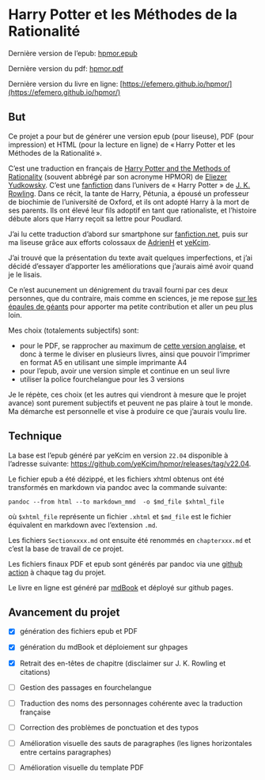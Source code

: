 # Harry Potter et les Méthodes de la Rationalité

Dernière version de l’epub: [hpmor.epub](https://github.com/efemero/hpmor/releases/latest/download/hpmor.epub)

Dernière version du pdf: [hpmor.pdf](https://github.com/efemero/hpmor/releases/latest/download/hpmor.pdf)

Dernière version du livre en ligne: [https://efemero.github.io/hpmor/](https://efemero.github.io/hpmor/)
## But

Ce projet a pour but de générer une version epub (pour liseuse), PDF (pour impression) et HTML (pour la lecture en ligne) de « Harry Potter et les Méthodes de la Rationalité ».

C’est une traduction en français de [Harry Potter and the Methods of Rationality](https://hpmor.com/) (souvent abbrégé par son acronyme HPMOR) de [Eliezer Yudkowsky](https://www.yudkowsky.net/).
C’est une [fanfiction](https://fr.wikipedia.org/wiki/Fanfiction) dans l’univers de « Harry Potter » de [J. K. Rowling](https://www.jkrowling.com/).
Dans ce récit, la tante de Harry, Pétunia, a épousé un professeur de biochimie de l’université de Oxford, et ils ont adopté Harry à la mort de ses parents.
Ils ont élevé leur fils adoptif en tant que rationaliste, et l’histoire débute alors que Harry reçoit sa lettre pour Poudlard.

J’ai lu cette traduction d’abord sur smartphone sur [fanfiction.net](https://www.fanfiction.net/s/6910226/1/Harry-Potter-et-les-M%C3%A9thodes-de-la-Rationalit%C3%A9), puis sur ma liseuse grâce aux efforts colossaux de [AdrienH](https://www.fanfiction.net/u/2842070/AdrienH) et [yeKcim](https://github.com/yeKcim).

J’ai trouvé que la présentation du texte avait quelques imperfections, et j’ai décidé d’essayer d’apporter les améliorations que j’aurais aimé avoir quand je le lisais.

Ce n’est aucunement un dénigrement du travail fourni par ces deux personnes, que du contraire, mais comme en sciences, je me repose [sur les épaules de géants](https://fr.wikipedia.org/wiki/Des_nains_sur_des_%C3%A9paules_de_g%C3%A9ants) pour apporter ma petite contribution et aller un peu plus loin.

Mes choix (totalements subjectifs) sont:
  - pour le PDF, se rapprocher au maximum de [cette version anglaise](https://github.com/TheAllSeeing/hpmor), et donc à terme le diviser en plusieurs livres, ainsi que pouvoir l’imprimer en format A5 en utilisant une simple imprimante A4
  - pour l’epub, avoir une version simple et continue en un seul livre
  - utiliser la police fourchelangue pour les 3 versions

Je le répète, ces choix (et les autres qui viendront à mesure que le projet avance) sont purement subjectifs et peuvent ne pas plaire à tout le monde. Ma démarche est personnelle et vise à produire ce que j’aurais voulu lire.

## Technique

La base est l’epub généré par yeKcim en version `22.04` disponible à l’adresse suivante: <https://github.com/yeKcim/hpmor/releases/tag/v22.04>.

Le fichier epub a été dézippé, et les fichiers xhtml obtenus ont été transformés en markdown via pandoc avec la commande suivante:
```
pandoc --from html --to markdown_mmd  -o $md_file $xhtml_file
```
où `$xhtml_file` représente un fichier `.xhtml` et `$md_file` est le fichier équivalent en markdown avec l’extension `.md`.

Les fichiers `Sectionxxxx.md` ont ensuite été renommés en `chapterxxx.md` et c’est la base de travail de ce projet.

Les fichiers finaux PDF et epub sont générés par pandoc via une [github action](.github/workflows/artifacts.yml) à chaque tag du projet.

Le livre en ligne est généré par [mdBook](https://github.com/rust-lang/mdBook) et déployé sur github pages.

## Avancement du projet

- [x] génération des fichiers epub et PDF
- [x] génération du mdBook et déploiement sur ghpages
- [x] Retrait des en-têtes de chapitre (disclaimer sur J. K. Rowling et citations)
- [ ] Gestion des passages en fourchelangue
- [ ] Traduction des noms des personnages cohérente avec la traduction française
- [ ] Correction des problèmes de ponctuation et des typos
- [ ] Amélioration visuelle des sauts de paragraphes (les lignes horizontales entre certains paragraphes)
- [ ] Amélioration visuelle du template PDF


    
  

